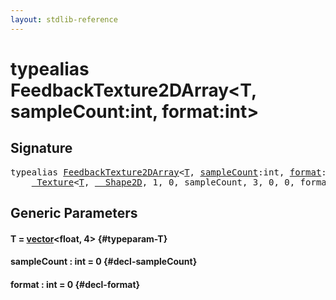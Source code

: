 ```yaml
---
layout: stdlib-reference
---
```


# typealias FeedbackTexture2DArray\<T, sampleCount:int, format:int\>

## Signature

<pre>
<span class='code_keyword'>typealias</span> <a href="/stdlib-reference/types/FeedbackTexture2DArray" class="code_type">FeedbackTexture2DArray</a>&lt;<a href="/stdlib-reference/types/FeedbackTexture2DArray#typeparam-T" class="code_type">T</a>, <a href="/stdlib-reference/types/FeedbackTexture2DArray#typeparam-sampleCount" class="code_var">sampleCount</a>:int, <a href="/stdlib-reference/types/FeedbackTexture2DArray#typeparam-format" class="code_var">format</a>:int&gt; = 
    <a href="/stdlib-reference/types/Texture/index" class="code_type">_Texture</a>&lt;<a href="/stdlib-reference/types/Texture/index#typeparam-T" class="code_type">T</a>, <a href="/stdlib-reference/types/Shape2D/index" class="code_type">__Shape2D</a>, 1, 0, sampleCount, 3, 0, 0, format&gt;;
</pre>

## Generic Parameters

#### T  = [vector](/stdlib-reference/types/vector/index)\<float, 4\> {#typeparam-T}
#### sampleCount  : int = 0 {#decl-sampleCount}
#### format  : int = 0 {#decl-format}

